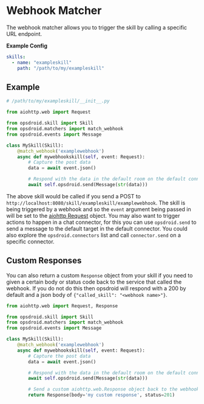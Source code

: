 # Webhook Matcher

The webhook matcher allows you to trigger the skill by calling a specific URL endpoint.

**Example Config**

```yaml
skills:
  - name: "exampleskill"
    path: "/path/to/my/exampleskill"
```

## Example

```python
# /path/to/my/exampleskill/__init__.py

from aiohttp.web import Request

from opsdroid.skill import Skill
from opsdroid.matchers import match_webhook
from opsdroid.events import Message

class MySkill(Skill):
    @match_webhook('examplewebhook')
    async def mywebhookskill(self, event: Request):
        # Capture the post data
        data = await event.json()

        # Respond with the data in the default room on the default connector
        await self.opsdroid.send(Message(str(data)))
```

The above skill would be called if you send a POST to `http://localhost:8080/skill/exampleskill/examplewebhook`. The skill is being triggered by a webhook and so the `event` argument being passed in will be set to the [aiohttp Request](http://aiohttp.readthedocs.io/en/stable/web_reference.html#aiohttp.web.BaseRequest) object. You may also want to trigger actions to happen in a chat connector, for this you can use `opsdroid.send` to send a message to the default target in the default connector. You could also explore the `opsdroid.connectors` list and call `connector.send` on a specific connector.

## Custom Responses

You can also return a custom `Response` object from your skill if you need to given a certain body or status code back to the service that called the webhook. If you do not do this then opsdroid will respond with a 200 by default and a json body of `{"called_skill": "<webhook name>"}`.

```python
from aiohttp.web import Request, Response

from opsdroid.skill import Skill
from opsdroid.matchers import match_webhook
from opsdroid.events import Message

class MySkill(Skill):
    @match_webhook('examplewebhook')
    async def mywebhookskill(self, event: Request):
        # Capture the post data
        data = await event.json()

        # Respond with the data in the default room on the default connector
        await self.opsdroid.send(Message(str(data)))

        # Send a custom aiohttp.web.Response object back to the webhook
        return Response(body='my custom response', status=201)
```
